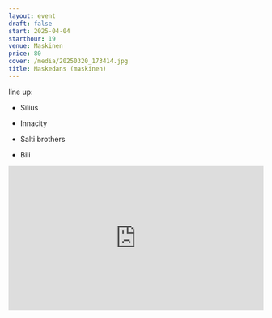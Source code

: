 ```yaml
---
layout: event
draft: false
start: 2025-04-04
starthour: 19
venue: Maskinen
price: 80
cover: /media/20250320_173414.jpg
title: Maskedans (maskinen)
---
```

line up:

*   Silius
    
*   Innacity
    
*   Salti brothers
    
*   Bili
    

<div style="padding-bottom: 56.25%; position: relative;"><iframe width="100%" height="100%" src="https://www.youtube.com/embed/4GXlILQtQHg?autoplay=1&controls=0&loop=1&modestbranding=1&playlist=4GXlILQtQHg&rel=0" frameborder="0" allow="accelerometer; autoplay; encrypted-media; gyroscope; picture-in-picture; fullscreen"  style="position: absolute; top: 0px; left: 0px; width: 100%; height: 100%;"><small>Powered by <a href="https://embed.tube/embed-code-generator/youtube/">youtube embed video</a> generator</small></iframe></div>